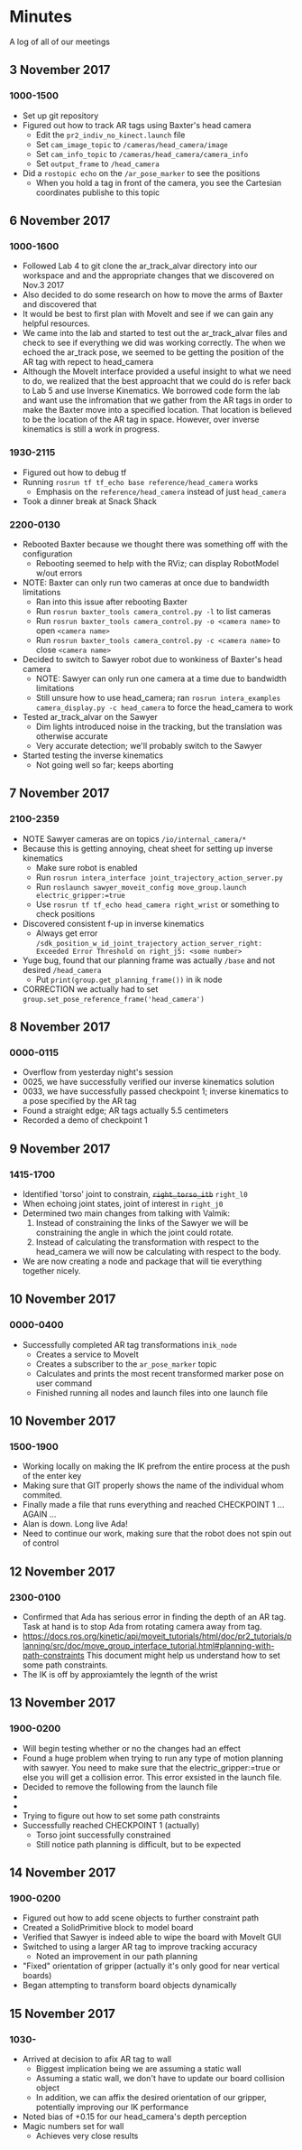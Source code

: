 # Minutes
A log of all of our meetings

## 3 November 2017
### 1000-1500
* Set up git repository
* Figured out how to track AR tags using Baxter's head camera
  * Edit the ```pr2_indiv_no_kinect.launch``` file
  * Set ```cam_image_topic``` to ```/cameras/head_camera/image```
  * Set ```cam_info_topic``` to ```/cameras/head_camera/camera_info```
  * Set ```output_frame``` to ```/head_camera```
* Did a ```rostopic echo``` on the ```/ar_pose_marker``` to see the positions
  * When you hold a tag in front of the camera, you see the Cartesian coordinates publishe to this topic

## 6 November 2017
### 1000-1600
* Followed Lab 4 to git clone the ar_track_alvar directory into our workspace and and the appropriate changes that we discovered on Nov.3 2017 
* Also decided to do some research on how to move the arms of Baxter and discovered that 
* It would be best to first plan with MoveIt and see if we can gain any helpful resources. 
* We came into the lab and started to test out the ar_track_alvar files and check to see if everything we did was working correctly. The when we echoed the ar_track pose, we seemed to be getting the position of the AR tag with repect to head_camera
* Although the MoveIt interface provided a useful insight to what we need to do, we realized that the best approacht that we could do is refer back to Lab 5 and use Inverse Kinematics. We borrowed code form the lab and want use the infromation that we gather from the AR tags in order to make the Baxter move into a specified location. That location is believed to be the location of the AR tag in space. However, over inverse kinematics is still a work in progress. 

### 1930-2115
* Figured out how to debug tf
* Running ```rosrun tf tf_echo base reference/head_camera``` works
  * Emphasis on the ```reference/head_camera``` instead of just ```head_camera```
* Took a dinner break at Snack Shack

### 2200-0130
* Rebooted Baxter because we thought there was something off with the configuration
  * Rebooting seemed to help with the RViz; can display RobotModel w/out errors
* NOTE: Baxter can only run two cameras at once due to bandwidth limitations
  * Ran into this issue after rebooting Baxter
  * Run ```rosrun baxter_tools camera_control.py -l``` to list cameras
  * Run ```rosrun baxter_tools camera_control.py -o <camera name>``` to open ```<camera name>```
  * Run ```rosrun baxter_tools camera_control.py -c <camera name>``` to close ```<camera name>```
* Decided to switch to Sawyer robot due to wonkiness of Baxter's head camera
  * NOTE: Sawyer can only run one camera at a time due to bandwidth limitations
  * Still unsure how to use head_camera; ran ```rosrun intera_examples camera_display.py -c head_camera``` to force the head_camera to work
* Tested ar_track_alvar on the Sawyer
  * Dim lights introduced noise in the tracking, but the translation was otherwise accurate
  * Very accurate detection; we'll probably switch to the Sawyer
* Started testing the inverse kinematics
  * Not going well so far; keeps aborting

## 7 November 2017
### 2100-2359
* NOTE Sawyer cameras are on topics ```/io/internal_camera/*```
* Because this is getting annoying, cheat sheet for setting up inverse kinematics
  * Make sure robot is enabled
  * Run ```rosrun intera_interface joint_trajectory_action_server.py```
  * Run ```roslaunch sawyer_moveit_config move_group.launch electric_gripper:=true```
  * Use ```rosrun tf tf_echo head_camera right_wrist``` or something to check positions
* Discovered consistent f-up in inverse kinematics
  * Always get error ```/sdk_position_w_id_joint_trajectory_action_server_right: Exceeded Error Threshold on right_j5: <some number>```
* Yuge bug, found that our planning frame was actually ```/base``` and not desired ```/head_camera```
  * Put ```print(group.get_planning_frame())``` in ik node
* CORRECTION we actually had to set ```group.set_pose_reference_frame('head_camera')```

## 8 November 2017
### 0000-0115
* Overflow from yesterday night's session
* 0025, we have successfully verified our inverse kinematics solution
* 0033, we have successfully passed checkpoint 1; inverse kinematics to a pose specified by the AR tag
* Found a straight edge; AR tags actually 5.5 centimeters
* Recorded a demo of checkpoint 1

## 9 November 2017
### 1415-1700
* Identified 'torso' joint to constrain, ~~```right_torso_itb```~~ ```right_l0```
* When echoing joint states, joint of interest in ```right_j0```
* Determined two main changes from talking with Valmik:
  1. Instead of constraining the links of the Sawyer we will be constraining the angle in which the joint could rotate. 
  1. Instead of calculating the transformation with respect to the head_camera we will now be calculating with respect to the body.
* We are now creating a node and package that will tie everything together nicely. 

## 10 November 2017 
### 0000-0400
* Successfully completed AR tag transformations in```ik_node```
  * Creates a service to MoveIt
  * Creates a subscriber to the ```ar_pose_marker``` topic
  * Calculates and prints the most recent transformed marker pose on user command
  * Finished running all nodes and launch files into one launch file

## 10 November 2017 
### 1500-1900 
* Working locally on making the IK prefrom the entire process at the push of the enter key
* Making sure that GIT properly shows the name of the individual whom commited.
* Finally made a file that runs everything and reached CHECKPOINT 1 ... AGAIN ... 
* Alan is down. Long live Ada!
* Need to continue our work, making sure that the robot does not spin out of control 

## 12 November 2017 
### 2300-0100
* Confirmed that Ada has serious error in finding the depth of an AR tag. Task at hand is to stop Ada from rotating camera away from tag.
* https://docs.ros.org/kinetic/api/moveit_tutorials/html/doc/pr2_tutorials/planning/src/doc/move_group_interface_tutorial.html#planning-with-path-constraints This document might help us understand how to set some path constraints.
* The IK is off by approxiamtely the legnth of the wrist 

## 13 November 2017 
### 1900-0200
* Will begin testing whether or no the changes had an effect 
* Found a huge problem when trying to run any type of motion planning with sawyer. You need to make sure that the electric_gripper:=true or else you will get a collision error. This error exsisted in the launch file. 
* Decided to remove the following from the launch file 
* <arg name="electric_gripper" value="true" />
* <include file="$(find sawyer_moveit_config)/launch/sawyer_moveit.launch" /> 
* Trying to figure out how to set some path constraints
* Successfully reached CHECKPOINT 1 (actually)
  * Torso joint successfully constrained
  * Still notice path planning is difficult, but to be expected

## 14 November 2017
### 1900-0200
* Figured out how to add scene objects to further constraint path
* Created a SolidPrimitive block to model board
* Verified that Sawyer is indeed able to wipe the board with MoveIt GUI
* Switched to using a larger AR tag to improve tracking accuracy
  * Noted an improvement in our path planning
* "Fixed" orientation of gripper (actually it's only good for near vertical boards)
* Began attempting to transform board objects dynamically

## 15 November 2017
### 1030-
* Arrived at decision to afix AR tag to wall
  * Biggest implication being we are assuming a static wall
  * Assuming a static wall, we don't have to update our board collision object
  * In addition, we can affix the desired orientation of our gripper, potentially improving our IK performance
* Noted bias of +0.15 for our head_camera's depth perception
* Magic numbers set for wall
  * Achieves very close results
